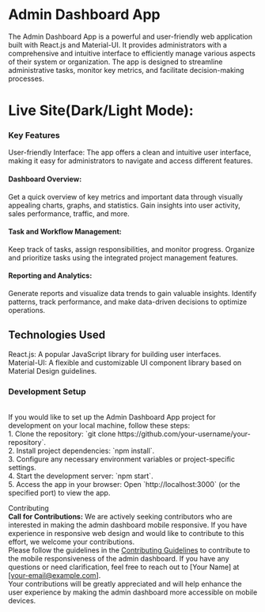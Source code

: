 <h1>Admin Dashboard App</h1>
The Admin Dashboard App is a powerful and user-friendly web application built with React.js and Material-UI. It provides administrators with a comprehensive and intuitive interface to efficiently manage various aspects of their system or organization. The app is designed to streamline administrative tasks, monitor key metrics, and facilitate decision-making processes.
<h1>Live Site(Dark/Light Mode):</h1>

<h3>Key Features</h3>
User-friendly Interface: The app offers a clean and intuitive user interface, making it easy for administrators to navigate and access different features.

<h4>Dashboard Overview:</h4> Get a quick overview of key metrics and important data through visually appealing charts, graphs, and statistics. Gain insights into user activity, sales performance, traffic, and more.

<h4>Task and Workflow Management:</h4> Keep track of tasks, assign responsibilities, and monitor progress. Organize and prioritize tasks using the integrated project management features.


<h4>Reporting and Analytics:</h4> Generate reports and visualize data trends to gain valuable insights. Identify patterns, track performance, and make data-driven decisions to optimize operations.

<h2>Technologies Used</h2>
React.js: A popular JavaScript library for building user interfaces.<br>
Material-UI: A flexible and customizable UI component library based on Material Design guidelines.<br>
<h3>Development Setup</h3><br>
If you would like to set up the Admin Dashboard App project for development on your local machine, follow these steps:<br>
1. Clone the repository: `git clone https://github.com/your-username/your-repository`.<br>
2. Install project dependencies: `npm install`.<br>
3. Configure any necessary environment variables or project-specific settings.<br>
4. Start the development server: `npm start`.<br>
5. Access the app in your browser: Open `http://localhost:3000` (or the specified port) to view the app.

Contributing<br>
**Call for Contributions:** We are actively seeking contributors who are interested in making the admin dashboard mobile responsive. If you have experience in responsive web design and would like to contribute to this effort, we welcome your contributions.<br>
Please follow the guidelines in the [Contributing Guidelines](CONTRIBUTING.md) to contribute to the mobile responsiveness of the admin dashboard. If you have any questions or need clarification, feel free to reach out to [Your Name] at [your-email@example.com].<br>
Your contributions will be greatly appreciated and will help enhance the user experience by making the admin dashboard more accessible on mobile devices.

